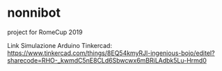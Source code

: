 # nonnibot
project for RomeCup 2019

Link Simulazione Arduino Tinkercad: 
https://www.tinkercad.com/things/8EQ54kmyRJl-ingenious-bojo/editel?sharecode=RHO-_kwmdC5nE8CLd6Sbwcwx6mBRiLAdbk5Lu-Hrmd0
